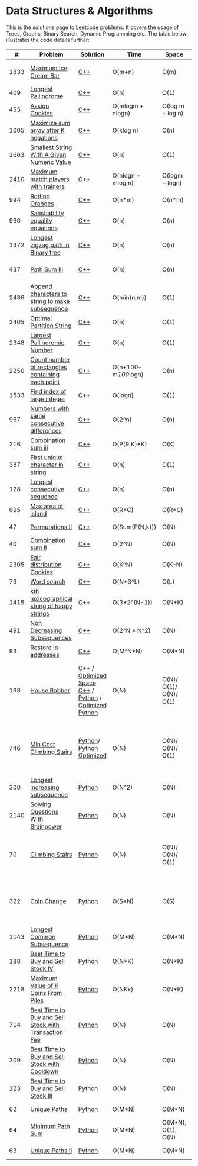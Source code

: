 # Data Structures & Algorithms
This is the solutions page to Leetcode problems. It covers the usage of Trees, Graphs, Binary Search, Dynamic Programming etc. The table below illustrates the code details further:

| # | Problem | Solution | Time | Space | Diffculty | Strategy | Notes |
| --- | --- | --- | --- | --- | --- | --- | --- |
| 1833 | [Maximum Ice Cream Bar](https://leetcode.com/problems/maximum-ice-cream-bars/) | [C++](/1833_Maximum_Ice_Cream_Bars.cpp) | O(m+n) | O(m) | Medium | Greedy, Counting Sort |
| 409 | [Longest Pallindrome](https://leetcode.com/problems/longest-palindrome/) | [C++](/409_Longest_Pallindrome.cpp) | O(n) | O(1) | Easy | Greedy, HashSet|
| 455 | [Assign Cookies](https://leetcode.com/problems/assign-cookies/) | [C++](455_Assign_Cookies.cpp) | O(mlogm + nlogn) | O(log m + log n) | Easy | Greedy, 2 pointer|
| 1005 | [Maximize sum array after K negations](https://leetcode.com/problems/maximize-sum-of-array-after-k-negations/) | [C++](1005_Maximize_Sum_Array_K_negation.cpp) | O(klog n) | O(n) | Easy | Priority Queue |
| 1663 | [Smallest String With A Given Numeric Value](https://leetcode.com/problems/smallest-string-with-a-given-numeric-value/) | [C++](1663_Smallest_String_Numeric_Value.cpp)| O(n) | O(1) | Medium | Greedy Start from Right |
| 2410 | [Maximum match players with trainers](https://leetcode.com/problems/maximum-matching-of-players-with-trainers/) | [C++](2410_Max_Match_Players_Trainers.cpp)| O(nlogn + mlogm) | O(logm + logn) | Medium | Greedy Sort|
| 994 | [Rotting Oranges](https://leetcode.com/problems/rotting-oranges/) | [C++](994_Rotting_Oranges.cpp)| O(n*m) | O(n*m) | Medium | Graph BFS|
| 990 | [Satisfiability equality equations](https://leetcode.com/problems/satisfiability-of-equality-equations/) | [C++](990_Satisfiability_Equality_Eqns.cpp)| O(n) | O(n) | Medium | Graph DFS |
| 1372 | [Longest zigzag path in Binary tree](https://leetcode.com/problems/longest-zigzag-path-in-a-binary-tree/) | [C++](1372_Longest_zigzag_path_Binary_Tree.cpp) | O(n) | O(n) | Medium | Binary Tree|
| 437 | [Path Sum III](https://leetcode.com/problems/path-sum-iii/) | [C++](437_Path_Sum.cpp) | O(n) | O(n) | Medium | Prefix Sum Hashmap, DFS|
| 2486 | [Append characters to string to make subsequence](https://leetcode.com/problems/append-characters-to-string-to-make-subsequence/) | [C++](2486_Append_Characters_String_Make_Subsequence.cpp)| O(min(n,m)) | O(1) | Medium | Greedy |
| 2405 | [Optimal Partition String](https://leetcode.com/problems/optimal-partition-of-string/) | [C++](2405_Optimal_Partition_String.cpp) | O(n) | O(1) | Medium | Greedy |
| 2348 | [Largest Pallindromic Number](https://leetcode.com/problems/largest-palindromic-number/) | [C++](2348_Largest_Pallindrome_Num.cpp) | O(n) | O(1) | Medium | Greedy |
| 2250 | [Count number of rectangles containing each point](https://leetcode.com/problems/count-number-of-rectangles-containing-each-point/) | [C++](2250_Count_Rectangles_containing_Point.cpp) | O(n+100+ m*100*logn) | O(n)| Medium | Binary Search, Hashmap |
| 1533 | [Find index of large integer](https://leetcode.com/problems/find-the-index-of-the-large-integer/) | [C++](1533_find_index_large_integer.cpp) | O(logn) | O(1)| Medium-Premium | Binary Search |
| 967 | [Numbers with same consecutive differences](https://leetcode.com/problems/numbers-with-same-consecutive-differences/) | [C++](967_numbers_with_same_consecutive_differences.cpp)| O(2^n) | O(n) | Medium | Backtracking, DFS |
| 216 | [Combination sum iii](https://leetcode.com/problems/combination-sum-iii/) | [C++](216_Combination_Sum_iii.cpp)| O(P(9,K)*K) | O(K) | Medium | Backtracking, DFS | P(*): Permutation |
| 387 | [First unique character in string](https://leetcode.com/problems/first-unique-character-in-a-string/) | [C++](387_First_unique_charater.cpp)| O(n) | O(1) | Easy | Linear Pass, Hashmap | |
| 128 | [Longest consecutive sequence](https://leetcode.com/problems/longest-consecutive-sequence/) | [C++](128_Longest_Consecutive_Sequence.cpp)| O(n) | O(n) | Medium | Hashset sequence build| Tricky |
| 695 | [Max area of island](https://leetcode.com/problems/max-area-of-island/) | [C++](695_Max_Area_Of_Island.cpp)| O(R*C) | O(R*C) | Medium | DFS |  |
| 47 | [Permutations II](https://leetcode.com/problems/permutations-ii/) | [C++](47_Permutations_ii.cpp)| O(Sum(P(N,k))) | O(N) | Medium | Backtracking | Sum: sum of all P(*)|
| 40 | [Combination sum II](https://leetcode.com/problems/combination-sum-ii/) | [C++](40_Combination_Sum_II.cpp)| O(2^N) | O(N) | Medium | Backtracking | Tricky |
| 2305 | [Fair distribution Cookies](https://leetcode.com/problems/fair-distribution-of-cookies/) | [C++](2305_Fair_distribution_cookies.cpp)| O(K^N) | O(K+N) | Medium | Backtracking |  |
| 79 | [Word search](https://leetcode.com/problems/word-search/) | [C++](79_Word_Search.cpp)| O(N*3^L) | O(L) | Medium | Backtracking |  |
| 1415 | [kth lexicographical string of happy strings](https://leetcode.com/problems/the-k-th-lexicographical-string-of-all-happy-strings-of-length-n/) | [C++](1415_kth_lexicographical_string.cpp)| O(3*2^(N-1)) | O(N*K) | Medium | Backtracking |  |
| 491 | [Non Decreasing Subsequences](https://leetcode.com/problems/non-decreasing-subsequences/) | [C++](491_Non_Decreasing_Subsequences.cpp)| O(2^N * N^2) | O(N) | Medium | Backtracking |  |
| 93 | [Restore ip addresses](https://leetcode.com/problems/restore-ip-addresses/) | [C++](93_Restore_IP_Addresses.cpp)| O(M^N*N) | O(M*N) | Medium | Backtracking |  |
| 198 | [House Robber](https://leetcode.com/problems/house-robber/description/) | [C++](198_House_Robber.cpp) / [Optimized Space C++](198_House_Robber_ans2.cpp) / [Python](198_House_Robber_ans.py) / [Optimized Python](198_House_Robber_ans2.py)| O(N) | O(N)/ O(1)/ O(N)/ O(1) | Medium | Dynamic Programming | Iterative Bottom Up Recusrion Stack / Iterative Bottom Up Constant Space |
| 746 | [Min Cost Climbing Stairs](https://leetcode.com/problems/min-cost-climbing-stairs/description/) | [Python](746_Min_Cost_Climbing_Stairs_ans1.py)/ [Python Optimized](746_Min_Cost_Climbing_Stairs_ans2.py)  | O(N) | O(N)/ O(N)/ O(1) | Easy | Dynamic Programming | Top Down Recusrive Memoization / Bottom Up Tabulation / Bottom Up Optimized |
| 300 | [Longest increasing subsequence](https://leetcode.com/problems/longest-increasing-subsequence/description/) | [Python](300_Longest_Increasing_Subsequence.py)| O(N^2) | O(N) | Medium | Dynamic Programming | |
| 2140 | [Solving Questions With Brainpower](https://leetcode.com/problems/solving-questions-with-brainpower/description/) | [Python](2140_Solving_Questions_Brainpower.py)| O(N) | O(N) | Medium | Dynamic Programming | |
| 70 | [Climbing Stairs](https://leetcode.com/problems/climbing-stairs/editorial/) | [Python](70_Climbing_Stairs.py)| O(N) | O(N)/ O(N)/ O(1) | Easy | Dynamic Programming |Closed form mathematical expression exists with Time: O(log(N))|
| 322 | [Coin Change](https://leetcode.com/problems/coin-change/description/) | [Python](322_Coin_Change.py)| O(S*N) | O(S) | Medium | Dynamic Programming with Depth First Search Tree |Extremely Tricky: Uses DFS with Recursive Tree under DP|
| 1143| [Longest Common Subsequence](https://leetcode.com/problems/longest-common-subsequence/description/) | [Python](1143_Longest_Common_Subsequence.py)| O(M*N)| O(M*N) | Medium | Dynamic Programming | |
| 188 | [Best Time to Buy and Sell Stock IV](https://leetcode.com/problems/best-time-to-buy-and-sell-stock-iv/description/) | [Python](188_Best_Time_Buy_Sell_StockIV.py)| O(N*K) | O(N*K) | Hard | Dynamic Programming | Top Down, Bottom Up solns | |
| 2218 | [Maximum Value of K Coins From Piles](https://leetcode.com/problems/maximum-value-of-k-coins-from-piles/description/) | [Python](2218_Maximum_Value_K_Coins_From_Piles.py)| O(N*K*x) | O(N*K) | Hard | Dynamic Programming |x=total no. of coins (sum of len(piles[i])) |
| 714 | [Best Time to Buy and Sell Stock with Transaction Fee](https://leetcode.com/problems/best-time-to-buy-and-sell-stock-with-transaction-fee/description/) | [Python](714_Best_Time_Buy_Sell_Stock_Transaction_Fee.py)| O(N) | O(N) | Medium | Dynamic Programming | |
| 309 | [Best Time to Buy and Sell Stock with Cooldown](https://leetcode.com/problems/best-time-to-buy-and-sell-stock-with-cooldown/description/) | [Python](309_Best_Time_Buy_Sell_Stock_Cooldown.py)| O(N) | O(N) | Medium | Dynamic Programming | |
| 123 | [Best Time to Buy and Sell Stock III](https://leetcode.com/problems/best-time-to-buy-and-sell-stock-iii/description/) | [Python](123_Best_Time_Buy_Sell_StockIII.py)| O(N) | O(N) | Hard | Dynamic Programming ||
| 62 | [Unique Paths](https://leetcode.com/problems/unique-paths/description/) | [Python](62_Unique_Paths.py)| O(M*N) | O(M*N) | Medium | Memoization, Tabulation | Not a DP|
| 64 | [Minimum Path Sum](https://leetcode.com/problems/minimum-path-sum/description/) | [Python](64_Minimum_Path_Sum.py)| O(M*N) | O(M*N), O(1), O(N) | Medium | Dynamic Programming Matrix| |
| 63 | [Unique Paths II](https://leetcode.com/problems/unique-paths-ii/description/) | [Python](63_Unique_PathsII.py)| O(M*N) | O(M*N) | Medium | Memoization, Tabulation ||